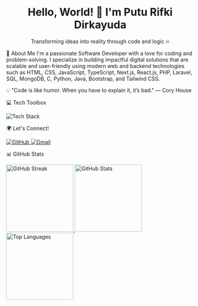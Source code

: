 <h1 align="center">Hello, World! 👋 I'm Putu Rifki Dirkayuda</h1> <p align="center">Transforming ideas into reality through code and logic 🔥</p>
🌟 About Me
I'm a passionate Software Developer with a love for coding and problem-solving. I specialize in building impactful digital solutions that are scalable and user-friendly using modern web and backend technologies such as HTML, CSS, JavaScript, TypeScript, Next.js, React.js, PHP, Laravel, SQL, MongoDB, C, Python, Java, Bootstrap, and Tailwind CSS.

💡 "Code is like humor. When you have to explain it, it’s bad." — Cory House

💻 Tech Toolbox
<p align="start"> <img src="https://skillicons.dev/icons?i=html,css,javascript,typescript,nextjs,react,php,laravel,python,sql,mongodb,c,java,bootstrap,tailwind&perline=7" alt="Tech Stack"> </p>
🌍 Let's Connect!
<p align="start"> <a href="https://github.com/PutuRifki"> <img src="https://skillicons.dev/icons?i=github&theme=dark" alt="GitHub" /> </a> <a href="mailto:puturifki0@gmail.com"> <img src="https://skillicons.dev/icons?i=gmail&theme=dark" alt="Gmail" /> </a> </p>
📊 GitHub Stats
<p align="start"> <a href="https://github.com/PutuRifki"> <img height="180em" src="https://github-readme-streak-stats.herokuapp.com?user=PutuRifki&theme=light&date_format=M%20j%5B%2C%20Y%5D" alt="GitHub Streak" /> <img height="180em" src="https://github-readme-stats-eight-theta.vercel.app/api?username=PutuRifki&show_icons=true&theme=light&include_all_commits=true&count_private=true" alt="GitHub Stats" /> <img height="180em" src="https://github-readme-stats-eight-theta.vercel.app/api/top-langs/?username=PutuRifki&layout=compact&theme=light" alt="Top Languages" /> </a> </p>
